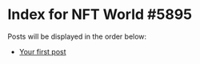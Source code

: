 # Index for NFT World #5895
Posts will be displayed in the order below:

- [Your first post](./001-first.md)

